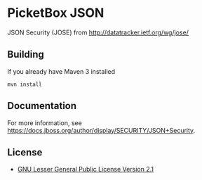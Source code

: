 PicketBox JSON
========================
JSON Security (JOSE) from http://datatracker.ietf.org/wg/jose/

Building
-------------------
If you already have Maven 3 installed

	mvn install
	
Documentation
-------------------
For more information, see https://docs.jboss.org/author/display/SECURITY/JSON+Security.

License
-------
* [GNU Lesser General Public License Version 2.1](http://www.gnu.org/licenses/lgpl-2.1-standalone.html)
